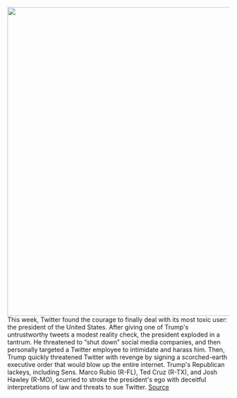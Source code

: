 <img src='https://cdn.vox-cdn.com/thumbor/l1EBR_nUH0Itx4H5MlDWCBaZBds=/0x0:2040x1360/1200x675/filters:focal(857x517:1183x843)/cdn.vox-cdn.com/uploads/chorus_image/image/66873077/vrg_illo_4045_001.0.jpg' width='700px' /><br/>
This week, Twitter found the courage to finally deal with its most toxic user: the president of the United States. After giving one of Trump's untrustworthy tweets a modest reality check, the president exploded in a tantrum. He threatened to “shut down” social media companies, and then personally targeted a Twitter employee to intimidate and harass him. Then, Trump quickly threatened Twitter with revenge by signing a scorched-earth executive order that would blow up the entire internet. Trump's Republican lackeys, including Sens. Marco Rubio (R-FL), Ted Cruz (R-TX), and Josh Hawley (R-MO), scurried to stroke the president's ego with deceitful interpretations of law and threats to sue Twitter.
<a href='https://www.theverge.com/21274482/twitter-trump-censored-tweet-government-moderation'> Source <a/>